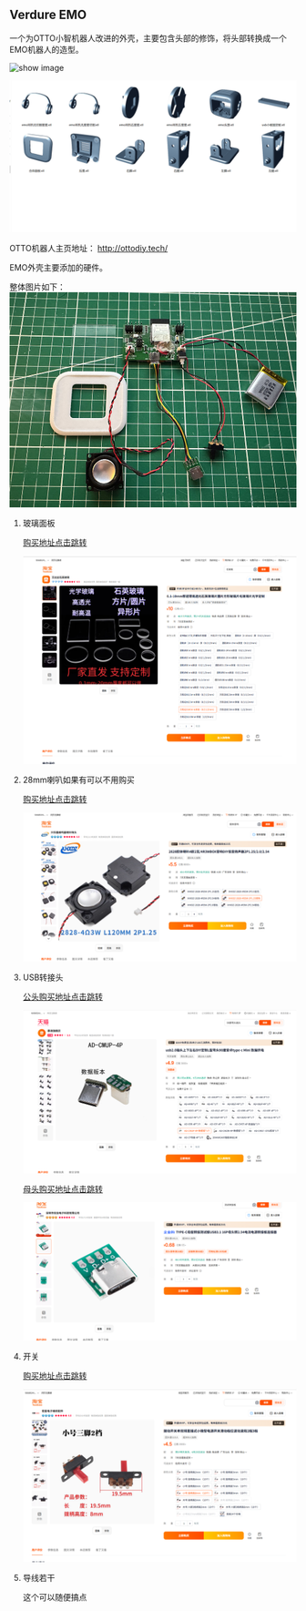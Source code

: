 ## Verdure EMO

一个为OTTO小智机器人改进的外壳，主要包含头部的修饰，将头部转换成一个EMO机器人的造型。

![show image](/verdure-emo/images/show-image.png)

![model image](/verdure-emo/images/model-image.png)

OTTO机器人主页地址：
http://ottodiy.tech/

EMO外壳主要添加的硬件。

整体图片如下：
![total](/verdure-emo/images/total.jpg)

1. 玻璃面板

    [购买地址点击跳转](https://item.taobao.com/item.htm?_u=qqc0n0pbead&id=695284666965&skuId=4931314696348&spm=a1z09.2.0.0.63872e8dE12rZK)

    ![boli](/verdure-emo/images/boli.png)

2. 28mm喇叭如果有可以不用购买

    [购买地址点击跳转](https://item.taobao.com/item.htm?_u=qqc0n0p773b&id=857879179989&skuId=5670264693293&spm=a1z09.2.0.0.63872e8dE12rZK)

    ![laba](/verdure-emo/images/laba.png)

3. USB转接头

    [公头购买地址点击跳转](https://detail.tmall.com/item.htm?id=775104244214&skuId=5303801189114&spm=tbpc.boughtlist.suborder_itemtitle.1.5b392e8d7Lmypw)

    ![gongtou](/verdure-emo/images/usb2.png)

    [母头购买地址点击跳转](https://item.taobao.com/item.htm?id=645766200920&spm=tbpc.boughtlist.suborder_itemtitle.1.5b392e8d7Lmypw)

    ![mutou](/verdure-emo/images/usb.png)

4. 开关

    [购买地址点击跳转](https://item.taobao.com/item.htm?_u=qqc0n0p1252&id=651818018665&skuId=4870740214324&spm=a1z09.2.0.0.63872e8dE12rZK)

    ![kaiguan](/verdure-emo/images/switch.png)


5. 导线若干

    这个可以随便搞点
